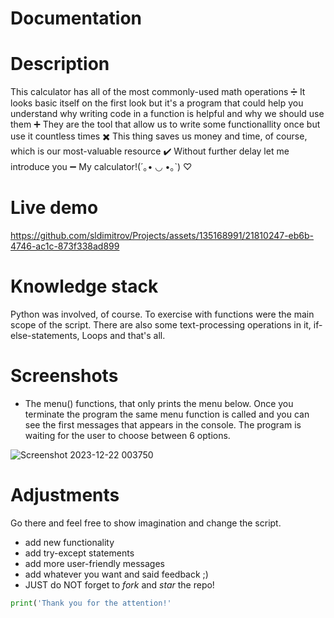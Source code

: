 # Documentation

# Description #
This calculator has all of the most commonly-used math operations ➗ It looks basic itself on the first look but it's a program that could help you understand why writing code in a function is helpful and why we should use them ➕ They are the tool that allow us to write some functionallity once but use it countless times ✖️ This thing saves us money and time, of course, which is our most-valuable resource ✔️ Without further delay let me introduce you ➖ My calculator!(´｡• ◡ •｡`) ♡

# Live demo #

https://github.com/sldimitrov/Projects/assets/135168991/21810247-eb6b-4746-ac1c-873f338ad899

# Knowledge stack #
Python was involved, of course.
To exercise with functions were the main scope of the script. There are also some text-processing operations in it, if-else-statements, Loops and that's all.

# Screenshots #
* The menu() functions, that only prints the menu below.
Once you terminate the program the same menu function is called and you can see the first messages that appears in the console. The program is waiting for the user to choose between 6 options.

![Screenshot 2023-12-22 003750](https://github.com/sldimitrov/Projects/assets/135168991/6045bbeb-4a0b-472d-a247-b0f3cfffb2a5)


# Adjustments #
Go there and feel free to show imagination and change the script.
* add new functionality
* add try-except statements
* add more user-friendly messages
* add whatever you want and said feedback ;)
* JUST do NOT forget to *fork* and *star* the repo!
```python 
print('Thank you for the attention!'
```
